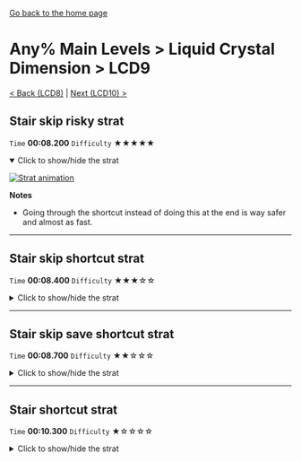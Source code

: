 [Go back to the home page](https://github.com/Doublevil/scbspeedrun)

# Any% Main Levels > Liquid Crystal Dimension > LCD9

[< Back (LCD8)](https://github.com/Doublevil/scbspeedrun/blob/main/levels/any_ml/LCD/LCD8.md) | [Next (LCD10) >](https://github.com/Doublevil/scbspeedrun/blob/main/levels/any_ml/LCD/LCD10.md)

## Stair skip risky strat

`Time` **00:08.200** `Difficulty` ★★★★★
<details open>
  <summary>Click to show/hide the strat</summary>

  [![Strat animation](https://github.com/Doublevil/scbspeedrun/blob/main/media/levels/LCD/LCD9_RiskyStrat.webp)](https://github.com/Doublevil/scbspeedrun/blob/main/media/levels/LCD/LCD9_RiskyStrat.mp4?raw=true)

  **Notes**
  - Going through the shortcut instead of doing this at the end is way safer and almost as fast.
</details>

---
## Stair skip shortcut strat

`Time` **00:08.400** `Difficulty` ★★★☆☆
<details>
  <summary>Click to show/hide the strat</summary>

  [![Strat animation](https://github.com/Doublevil/scbspeedrun/blob/main/media/levels/LCD/LCD9_StairSkip.webp)](https://github.com/Doublevil/scbspeedrun/blob/main/media/levels/LCD/LCD9_StairSkip.mp4?raw=true)

  **Notes**
  - The platform you have to reach to skip the stairs is very high, so you might want to take a few steps left to get enough air time to reach peak height before double-jumping and switching to ink.
</details>

---
## Stair skip save shortcut strat

`Time` **00:08.700** `Difficulty` ★★☆☆☆
<details>
  <summary>Click to show/hide the strat</summary>

  [![Strat animation](https://github.com/Doublevil/scbspeedrun/blob/main/media/levels/LCD/LCD9_StairSkipSave.webp)](https://github.com/Doublevil/scbspeedrun/blob/main/media/levels/LCD/LCD9_StairSkipSave.mp4?raw=true)

  **Notes**
  - Use this one if you can't reach the platform to get the full stair skip, or if you don't feel confident enough to get the timing of the stair skip right.
</details>

---
## Stair shortcut strat

`Time` **00:10.300** `Difficulty` ★☆☆☆☆
<details>
  <summary>Click to show/hide the strat</summary>

  [![Strat animation](https://github.com/Doublevil/scbspeedrun/blob/main/media/levels/LCD/LCD9_Strat.webp)](https://github.com/Doublevil/scbspeedrun/blob/main/media/levels/LCD/LCD9_Strat.mp4?raw=true)

  **Notes**
  - In the section above the roof, dashing optimally so that you get corner boosts or just touch a surface to regen your dashes saves a bit more time.
</details>
